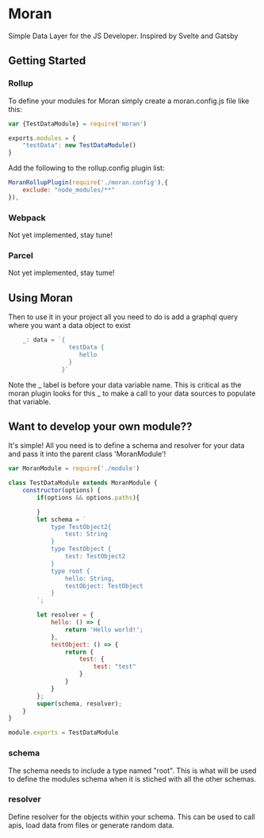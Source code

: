 # Moran
Simple Data Layer for the JS Developer. Inspired by Svelte and Gatsby

## Getting Started
### Rollup
To define your modules for Moran simply create a moran.config.js file like this:
```javascript
var {TestDataModule} = require('moran')

exports.modules = {
    "testData": new TestDataModule()
}
```

Add the following to the rollup.config plugin list:
```javascript
MoranRollupPlugin(require('./moran.config'),{
    exclude: "node_modules/**"
}),
```
### Webpack
Not yet implemented, stay tune!

### Parcel
Not yet implemented, stay tume!

## Using Moran
Then to use it in your project all you need to do is add a graphql query where you want a data object to exist
```javascript
	_: data = `{
                 testData {
                    hello
                 }
               }`
```
Note the _ label is before your data variable name. This is critical as the moran plugin looks for this _ to make a call to your data sources to populate that variable.


## Want to develop your own module??
It's simple! All you need is to define a schema and resolver for your data and pass it into the parent class 'MoranModule'!

```javascript
var MoranModule = require('./module')

class TestDataModule extends MoranModule {
    constructor(options) {
        if(options && options.paths){

        }
        let schema = `
            type TestObject2{
                test: String
            }
            type TestObject {
                test: TestObject2
            }
            type root {
                hello: String,
                testObject: TestObject
            }
        `;

        let resolver = {
            hello: () => {
                return 'Hello world!';
            },
            testObject: () => {
                return {
                    test: {
                        test: "test"
                    }
                }
            }
        };
        super(schema, resolver);
    }
}

module.exports = TestDataModule
```

### schema
The schema needs to include a type named "root". This is what will be used to define the modules schema when it is stiched with all the other schemas. 

### resolver

Define resolver for the objects within your schema. This can be used to call apis, load data from files or generate random data.